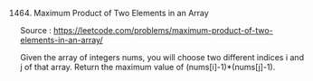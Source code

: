 1464. Maximum Product of Two Elements in an Array

Source : https://leetcode.com/problems/maximum-product-of-two-elements-in-an-array/

Given the array of integers nums, you will choose two different indices i and j of that array. Return the maximum value of (nums[i]-1)*(nums[j]-1).